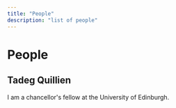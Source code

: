 ```yaml
---
title: "People"
description: "list of people"
---
```

# People

## Tadeg Quillien 
I am a chancellor's fellow at the University of Edinburgh.
